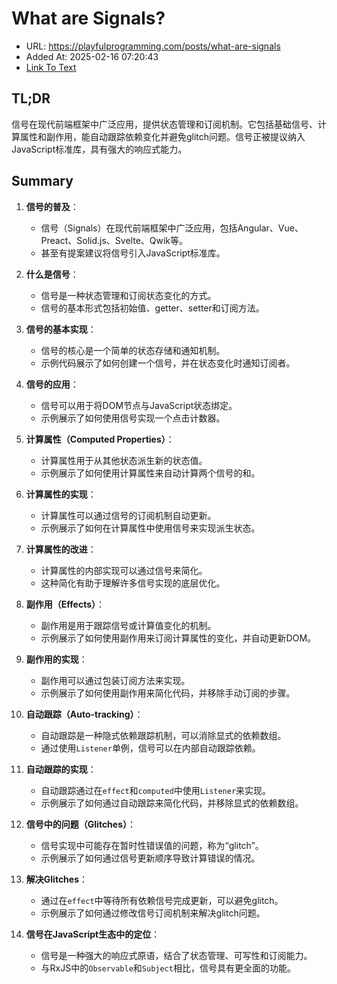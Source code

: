 # What are Signals?
- URL: https://playfulprogramming.com/posts/what-are-signals
- Added At: 2025-02-16 07:20:43
- [Link To Text](2025-02-16-what-are-signals_raw.md)

## TL;DR
信号在现代前端框架中广泛应用，提供状态管理和订阅机制。它包括基础信号、计算属性和副作用，能自动跟踪依赖变化并避免glitch问题。信号正被提议纳入JavaScript标准库，具有强大的响应式能力。

## Summary
1. **信号的普及**：
   - 信号（Signals）在现代前端框架中广泛应用，包括Angular、Vue、Preact、Solid.js、Svelte、Qwik等。
   - 甚至有提案建议将信号引入JavaScript标准库。

2. **什么是信号**：
   - 信号是一种状态管理和订阅状态变化的方式。
   - 信号的基本形式包括初始值、getter、setter和订阅方法。

3. **信号的基本实现**：
   - 信号的核心是一个简单的状态存储和通知机制。
   - 示例代码展示了如何创建一个信号，并在状态变化时通知订阅者。

4. **信号的应用**：
   - 信号可以用于将DOM节点与JavaScript状态绑定。
   - 示例展示了如何使用信号实现一个点击计数器。

5. **计算属性（Computed Properties）**：
   - 计算属性用于从其他状态派生新的状态值。
   - 示例展示了如何使用计算属性来自动计算两个信号的和。

6. **计算属性的实现**：
   - 计算属性可以通过信号的订阅机制自动更新。
   - 示例展示了如何在计算属性中使用信号来实现派生状态。

7. **计算属性的改进**：
   - 计算属性的内部实现可以通过信号来简化。
   - 这种简化有助于理解许多信号实现的底层优化。

8. **副作用（Effects）**：
   - 副作用是用于跟踪信号或计算值变化的机制。
   - 示例展示了如何使用副作用来订阅计算属性的变化，并自动更新DOM。

9. **副作用的实现**：
   - 副作用可以通过包装订阅方法来实现。
   - 示例展示了如何使用副作用来简化代码，并移除手动订阅的步骤。

10. **自动跟踪（Auto-tracking）**：
    - 自动跟踪是一种隐式依赖跟踪机制，可以消除显式的依赖数组。
    - 通过使用`Listener`单例，信号可以在内部自动跟踪依赖。

11. **自动跟踪的实现**：
    - 自动跟踪通过在`effect`和`computed`中使用`Listener`来实现。
    - 示例展示了如何通过自动跟踪来简化代码，并移除显式的依赖数组。

12. **信号中的问题（Glitches）**：
    - 信号实现中可能存在暂时性错误值的问题，称为“glitch”。
    - 示例展示了如何通过信号更新顺序导致计算错误的情况。

13. **解决Glitches**：
    - 通过在`effect`中等待所有依赖信号完成更新，可以避免glitch。
    - 示例展示了如何通过修改信号订阅机制来解决glitch问题。

14. **信号在JavaScript生态中的定位**：
    - 信号是一种强大的响应式原语，结合了状态管理、可写性和订阅能力。
    - 与RxJS中的`Observable`和`Subject`相比，信号具有更全面的功能。
